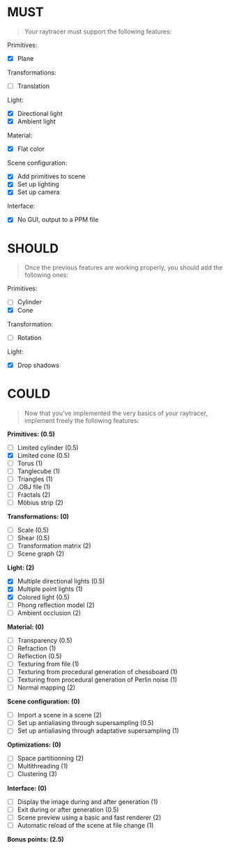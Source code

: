 # MUST
> Your raytracer must support the following features:

Primitives:
- [x] Plane

Transformations:
- [ ] Translation

Light:
- [x] Directional light
- [x] Ambient light

Material:
- [x] Flat color

Scene configuration:
- [x] Add primitives to scene
- [x] Set up lighting
- [x] Set up camera

Interface:
- [x] No GUI, output to a PPM file

# SHOULD
> Once the previous features are working properly, you should add the following ones:

Primitives:
- [ ] Cylinder
- [x] Cone

Transformation:
- [ ] Rotation

Light:
- [x] Drop shadows

# COULD
> Now that you’ve implemented the very basics of your raytracer, implement freely the following features:

**Primitives: (0.5)**
- [ ] Limited cylinder (0.5)
- [x] Limited cone (0.5)
- [ ] Torus (1)
- [ ] Tanglecube (1)
- [ ] Triangles (1)
- [ ] .OBJ file (1)
- [ ] Fractals (2)
- [ ] Möbius strip (2)

**Transformations: (0)**
- [ ] Scale (0.5)
- [ ] Shear (0.5)
- [ ] Transformation matrix (2)
- [ ] Scene graph (2)

**Light: (2)**
- [x] Multiple directional lights (0.5)
- [x] Multiple point lights (1)
- [x] Colored light (0.5)
- [ ] Phong reflection model (2)
- [ ] Ambient occlusion (2)

**Material: (0)**
- [ ] Transparency (0.5)
- [ ] Refraction (1)
- [ ] Reflection (0.5)
- [ ] Texturing from file (1)
- [ ] Texturing from procedural generation of chessboard (1)
- [ ] Texturing from procedural generation of Perlin noise (1)
- [ ] Normal mapping (2)

**Scene configuration: (0)**
- [ ] Import a scene in a scene (2)
- [ ] Set up antialiasing through supersampling (0.5)
- [ ] Set up antialiasing through adaptative supersampling (1)

**Optimizations: (0)**
- [ ] Space partitionning (2)
- [ ] Multithreading (1)
- [ ] Clustering (3)

**Interface: (0)**
- [ ] Display the image during and after generation (1)
- [ ] Exit during or after generation (0.5)
- [ ] Scene preview using a basic and fast renderer (2)
- [ ] Automatic reload of the scene at file change (1)

**Bonus points: (2.5)**

